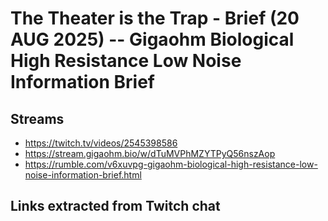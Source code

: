 # The Theater is the Trap - Brief (20 AUG 2025) -- Gigaohm Biological High Resistance Low Noise Information Brief

## Streams
- https://twitch.tv/videos/2545398586
- https://stream.gigaohm.bio/w/dTuMVPhMZYTPyQ56nszAop
- https://rumble.com/v6xuvpg-gigaohm-biological-high-resistance-low-noise-information-brief.html

## Links extracted from Twitch chat
